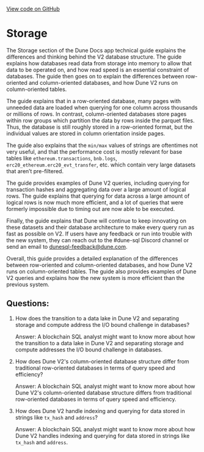 [View code on GitHub](https://dune.com/blob/master/query\storage.md)

# Storage

The Storage section of the Dune Docs app technical guide explains the differences and thinking behind the V2 database structure. The guide explains how databases read data from storage into memory to allow that data to be operated on, and how read speed is an essential constraint of databases. The guide then goes on to explain the differences between row-oriented and column-oriented databases, and how Dune V2 runs on column-oriented tables. 

The guide explains that in a row-oriented database, many pages with unneeded data are loaded when querying for one column across thousands or millions of rows. In contrast, column-oriented databases store pages within row groups which partition the data by rows inside the parquet files. Thus, the database is still roughly stored in a row-oriented format, but the individual values are stored in column orientation inside pages. 

The guide also explains that the `min/max` values of strings are oftentimes not very useful, and that the performance cost is mostly relevant for base tables like `ethereum.transactions`, `bnb.logs`, `erc20_ethereum.erc20_evt_transfer`, etc. which contain very large datasets that aren’t pre-filtered. 

The guide provides examples of Dune V2 queries, including querying for transaction hashes and aggregating data over a large amount of logical rows. The guide explains that querying for data across a large amount of logical rows is now much more efficient, and a lot of queries that were formerly impossible due to timing out are now able to be executed. 

Finally, the guide explains that Dune will continue to keep innovating on these datasets and their database architecture to make every query run as fast as possible on V2. If users have any feedback or run into trouble with the new system, they can reach out to the #dune-sql Discord channel or send an email to dunesql-feedback@dune.com. 

Overall, this guide provides a detailed explanation of the differences between row-oriented and column-oriented databases, and how Dune V2 runs on column-oriented tables. The guide also provides examples of Dune V2 queries and explains how the new system is more efficient than the previous system.
## Questions: 
 1. How does the transition to a data lake in Dune V2 and separating storage and compute address the I/O bound challenge in databases?
    
    Answer: A blockchain SQL analyst might want to know more about how the transition to a data lake in Dune V2 and separating storage and compute addresses the I/O bound challenge in databases.

2. How does Dune V2's column-oriented database structure differ from traditional row-oriented databases in terms of query speed and efficiency?

    Answer: A blockchain SQL analyst might want to know more about how Dune V2's column-oriented database structure differs from traditional row-oriented databases in terms of query speed and efficiency.

3. How does Dune V2 handle indexing and querying for data stored in strings like `tx_hash` and `address`?

    Answer: A blockchain SQL analyst might want to know more about how Dune V2 handles indexing and querying for data stored in strings like `tx_hash` and `address`.